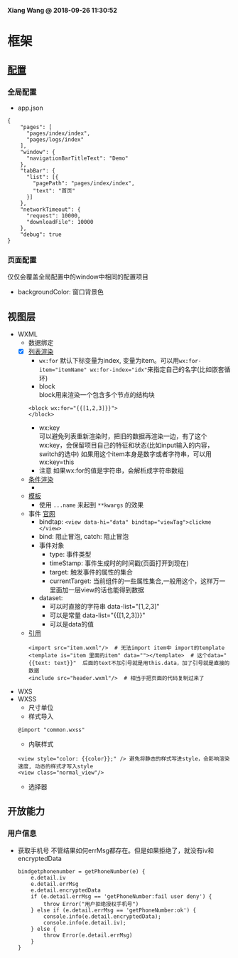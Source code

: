 **Xiang Wang @ 2018-09-26 11:30:52**


# 框架
## [配置](https://mp.weixin.qq.com/debug/wxadoc/dev/framework/config.html)
### 全局配置
* app.json
```
{
    "pages": [
      "pages/index/index",
      "pages/logs/index"
    ],
    "window": {
      "navigationBarTitleText": "Demo"
    },
    "tabBar": {
      "list": [{
        "pagePath": "pages/index/index",
        "text": "首页"
      }]
    },
    "networkTimeout": {
      "request": 10000,
      "downloadFile": 10000
    },
    "debug": true
}
```  

### 页面配置
仅仅会覆盖全局配置中的window中相同的配置项目
* backgroundColor: 窗口背景色

## 视图层
* WXML
    * 数据绑定
    * [x] [列表渲染](https://mp.weixin.qq.com/debug/wxadoc/dev/framework/view/wxml/list.html)  
        * `wx:for`
        默认下标变量为index, 变量为item。可以用`wx:for-item="itemName" wx:for-index="idx"`来指定自己的名字(比如嵌套循环)
        * block  
        block用来渲染一个包含多个节点的结构块
        ```
        <block wx:for="{{[1,2,3]}}">
        </block>
        ```
        * wx:key  
        可以避免列表重新渲染时，把旧的数据再渲染一边，有了这个wx:key，会保留项目自己的特征和状态(比如input输入的内容，switch的选中)
        如果用这个item本身是数字或者字符串，可以用wx:key=this
        * 注意
        如果wx:for的值是字符串，会解析成字符串数组
    * [条件渲染](https://mp.weixin.qq.com/debug/wxadoc/dev/framework/view/wxml/conditional.html)
      * <view wx:key="id" wx:for="array"></view>
    * [模板](https://mp.weixin.qq.com/debug/wxadoc/dev/framework/view/wxml/template.html)
      * 使用 `...name` 来起到 `**kwargs` 的效果
    * 事件 [官网](https://mp.weixin.qq.com/debug/wxadoc/dev/framework/view/wxml/event.html)
        * bindtap: `<view data-hi="data" bindtap="viewTag">clickme </view>`
        * bind: 阻止冒泡, catch: 阻止冒泡
        * 事件对象
            * type: 事件类型
            * timeStamp: 事件生成时的时间戳(页面打开到现在)
            * target: 触发事件的属性的集合
            * currentTarget: 当前组件的一些属性集合,一般用这个，这样万一里面加一层view的话也能得到数据
        * dataset:
            * 可以时直接的字符串 data-list="[1,2,3]"
            * 可以是常量 data-list="{{[1,2,3]}}"
            * 可以是data的值
    * [引用](https://mp.weixin.qq.com/debug/wxadoc/dev/framework/view/wxml/import.html)
        ```
        <import src="item.wxml"/>  # 无法import item中 import的template
        <template is="item 里面的item" data=""></template>  # 这个data="{{text: text}}"  后面的text不加引号就是用this.data，加了引号就是直接的数据
        <include src="header.wxml"/>  # 相当于把页面的代码复制过来了
        ```
* WXS
* WXSS
    * 尺寸单位
    * 样式导入
    ```
    @import "common.wxss"
    ```
    * 内联样式
    ```
    <view style="color: {{color}};" /> 避免将静态的样式写进style，会影响渲染速度, 动态的样式才写入style
    <view class="normal_view"/>
    ```
    * 选择器

## 开放能力
### 用户信息
* 获取手机号
不管结果如何errMsg都存在。但是如果拒绝了，就没有iv和encryptedData
    ```
    bindgetphonenumber = getPhoneNumber(e) {
        e.detail.iv
        e.detail.errMsg
        e.detail.encryptedData
        if (e.detail.errMsg == 'getPhoneNumber:fail user deny') {
            throw Error("用户拒绝授权手机号")
        } else if (e.detail.errMsg == 'getPhoneNumber:ok') {
            console.info(e.detail.encryptedData);
            console.info(e.detail.iv);
        } else {
            throw Error(e.detail.errMsg)
        }
    }
    ```
